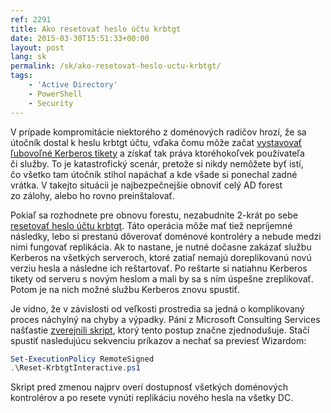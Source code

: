 ```yaml
---
ref: 2291
title: Ako resetovať heslo účtu krbtgt
date: 2015-03-30T15:51:33+00:00
layout: post
lang: sk
permalink: /sk/ako-resetovat-heslo-uctu-krbtgt/
tags:
    - 'Active Directory'
    - PowerShell
    - Security
---
```


V&nbsp;prípade kompromitácie niektorého z doménových radičov hrozí, že sa útočník dostal k heslu krbtgt účtu, vďaka čomu môže začat [vystavovať ľubovoľné Kerberos tikety](https://rycon.hu/papers/goldenticket.html "mimikatz - Golden Ticket") a získať tak práva ktoréhokoľvek používateľa či&nbsp;služby. To&nbsp;je katastrofický scenár, pretože si&nbsp;nikdy nemôžete byť istí, čo všetko tam útočník stihol napáchať a kde všade si&nbsp;ponechal zadné vrátka. V&nbsp;takejto situácii je najbezpečnejšie obnoviť celý AD forest zo zálohy, alebo ho&nbsp;rovno preinštalovať.

<!--more-->

Pokiaľ sa rozhodnete pre obnovu forestu, nezabudnite 2-krát po sebe [resetovať heslo účtu krbtgt](https://learn.microsoft.com/en-us/previous-versions/windows/it-pro/windows-server-2008-R2-and-2008/cc734032(v=ws.10) "KDC Password Configuration"). Táto operácia môže mať tiež nepríjemné následky, lebo&nbsp;si prestanú dôverovať doménové kontroléry a nebude medzi nimi fungovať replikácia. Ak to nastane, je&nbsp;nutné dočasne zakázať službu Kerberos na&nbsp;všetkých serveroch, ktoré zatiaľ nemajú doreplikovanú novú verziu hesla a následne ich reštartovať. Po reštarte si&nbsp;natiahnu Kerberos tikety od serveru s novým heslom a mali by&nbsp;sa&nbsp;s ním úspešne zreplikovať. Potom je&nbsp;na nich možné službu Kerberos znovu spustiť.

Je&nbsp;vidno, že v&nbsp;závislosti od&nbsp;veľkosti prostredia sa&nbsp;jedná o&nbsp;komplikovaný proces náchylný na&nbsp;chyby a&nbsp;výpadky. Páni z&nbsp;Microsoft Consulting Services našťastie [zverejnili skript](https://github.com/microsoft/New-KrbtgtKeys.ps1 "Reset the krbtgt account password/keys"), ktorý tento postup značne zjednodušuje. Stačí spustiť nasledujúcu sekvenciu príkazov a&nbsp;nechať sa&nbsp;previesť Wizardom:

```powershell
Set-ExecutionPolicy RemoteSigned
.\Reset-KrbtgtInteractive.ps1
```

Skript pred zmenou najprv overí dostupnosť všetkých doménových kontrolérov a&nbsp;po&nbsp;resete vynúti replikáciu nového hesla na&nbsp;všetky DC.